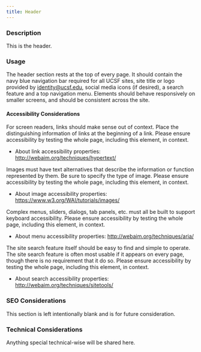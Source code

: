 ```yaml
---
title: Header
---
```


### Description
This is the header.

### Usage
The header section rests at the top of every page. It should contain the navy blue navigation bar required for all UCSF sites, site title or logo provided by identity@ucsf.edu, social media icons (if desired), a search feature and a top navigation menu. Elements should behave responsively on smaller screens, and should be consistent across the site.

#### Accessibility Considerations
For screen readers, links should make sense out of context. Place the distinguishing information of links at the beginning of a link. Please ensure accessibility by testing the whole page, including this element, in context.

* About link accessibility properties: http://webaim.org/techniques/hypertext/

Images must have text alternatives that describe the information or function represented by them. Be sure to specify the type of image. Please ensure accessibility by testing the whole page, including this element, in context.

* About image accessibility properties: https://www.w3.org/WAI/tutorials/images/

Complex menus, sliders, dialogs, tab panels, etc. must all be built to support keyboard accessibility. Please ensure accessibility by testing the whole page, including this element, in context.

* About menu accessibility properties: http://webaim.org/techniques/aria/

The site search feature itself should be easy to find and simple to operate. The site search feature is often most usable if it appears on every page, though there is no requirement that it do so. Please ensure accessibility by testing the whole page, including this element, in context.

 * About search accessibility properties: http://webaim.org/techniques/sitetools/

### SEO Considerations
This section is left intentionally blank and is for future consideration.

### Technical Considerations
Anything special technical-wise will be shared here.
